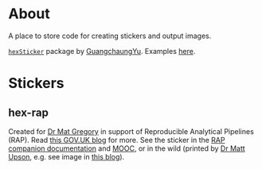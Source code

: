 # About

A place to store code for creating stickers and output images.

[`hexSticker`](https://github.com/GuangchuangYu/hexSticker) package by [GuangchaungYu](https://github.com/GuangchuangYu). Examples [here](http://hexb.in).

# Stickers

## hex-rap

Created for [Dr Mat Gregory](https://github.com/mammykins) in support of Reproducible Analytical Pipelines (RAP). Read [this GOV.UK blog](https://dataingovernment.blog.gov.uk/2017/03/27/reproducible-analytical-pipeline/) for more. See the sticker in the [RAP companion documentation](https://github.com/ukgovdatascience/rap_companion) and [MOOC](https://www.udemy.com/reproducible-analytical-pipelines/), or in the wild (printed by [Dr Matt Upson](https://github.com/ivyleavedtoadflax), e.g. see image in [this blog](https://dataingovernment.blog.gov.uk/2017/11/27/transforming-the-process-of-producing-official-statistics/)).